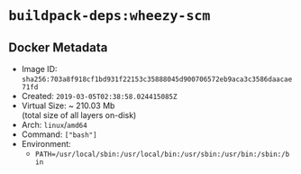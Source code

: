 # `buildpack-deps:wheezy-scm`

## Docker Metadata

- Image ID: `sha256:703a8f918cf1bd931f22153c35888045d900706572eb9aca3c3586daacae71fd`
- Created: `2019-03-05T02:38:58.024415085Z`
- Virtual Size: ~ 210.03 Mb  
  (total size of all layers on-disk)
- Arch: `linux`/`amd64`
- Command: `["bash"]`
- Environment:
  - `PATH=/usr/local/sbin:/usr/local/bin:/usr/sbin:/usr/bin:/sbin:/bin`
